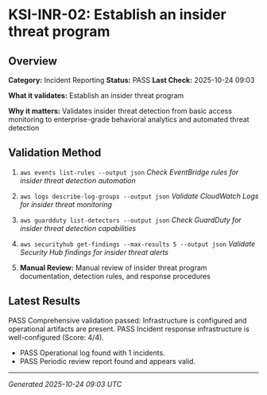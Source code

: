 # KSI-INR-02: Establish an insider threat program

## Overview

**Category:** Incident Reporting
**Status:** PASS
**Last Check:** 2025-10-24 09:03

**What it validates:** Establish an insider threat program

**Why it matters:** Validates insider threat detection from basic access monitoring to enterprise-grade behavioral analytics and automated threat detection

## Validation Method

1. `aws events list-rules --output json`
   *Check EventBridge rules for insider threat detection automation*

2. `aws logs describe-log-groups --output json`
   *Validate CloudWatch Logs for insider threat monitoring*

3. `aws guardduty list-detectors --output json`
   *Check GuardDuty for insider threat detection capabilities*

4. `aws securityhub get-findings --max-results 5 --output json`
   *Validate Security Hub findings for insider threat alerts*

5. **Manual Review:** Manual review of insider threat program documentation, detection rules, and response procedures

## Latest Results

PASS Comprehensive validation passed: Infrastructure is configured and operational artifacts are present. PASS Incident response infrastructure is well-configured (Score: 4/4).
- PASS Operational log found with 1 incidents.
- PASS Periodic review report found and appears valid.

---
*Generated 2025-10-24 09:03 UTC*
